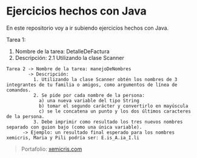 # Ejercicios hechos con Java
  En este repositorio voy a ir subiendo ejercicios hechos con Java.

  Tarea 1: 
  
  1. Nombre de la tarea: DetalleDeFactura
  2. Descripción:
    2.1 Utilizando la clase Scanner
               

    Tarea 2 -> Nombre de la tarea: manejoDeNombres
            -> Descripción:
              1. Utilizando la clase Scanner obtén los nombres de 3 integrantes de tu familia o amigos, como argumentos de línea de comandos.
              2. Se pide por cada nombre de la persona:
                a) una nueva variable del tipo String 
                b) tomar el segundo carácter y convertirlo en mayúscula
                c) se le concatena un punto y los dos últimos caracteres de la persona. 
              3. Debe imprimir como resultado los tres nuevos nombres separado con guion bajo (como una única variable).
          -> Ejemplo: un resultado final esperado para los nombres xemicris, Maria y Pili podría ser: E.is_A.ia_I.li

> Portafolio: [xemicris.com](https://xemicris.com)
